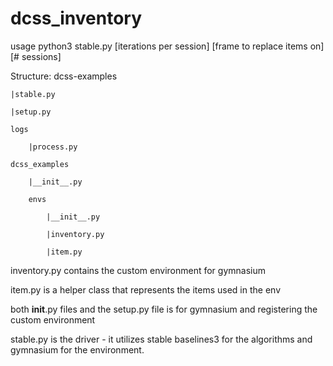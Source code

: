 # dcss_inventory
usage
python3 stable.py [iterations per session] [frame to replace items on] [# sessions]

Structure:
dcss-examples
    
    |stable.py
    
    |setup.py
    
    logs
    
        |process.py
    
    dcss_examples
            
        |__init__.py
        
        envs
        
            |__init__.py
            
            |inventory.py
            
            |item.py

inventory.py contains the custom environment for gymnasium

item.py is a helper class that represents the items used in the env

both __init__.py files and the setup.py file is for gymnasium and registering the
custom environment

stable.py is the driver - it utilizes stable baselines3 for the algorithms
and gymnasium for the environment.
